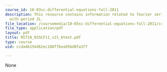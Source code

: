 ```yaml
---
course_id: 18-03sc-differential-equations-fall-2011
description: This resource contains information related to fourier series for functions
  with period 2L.
file_location: /coursemedia/18-03sc-differential-equations-fall-2011/ccda4b154d62ec108ffbea95bd8fa3f7_MIT18_03SCF11_s21_6text.pdf
file_type: application/pdf
layout: pdf
title: MIT18_03SCF11_s21_6text.pdf
type: course
uid: ccda4b154d62ec108ffbea95bd8fa3f7

---
```

None